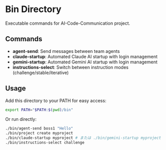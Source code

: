 # Bin Directory

Executable commands for AI-Code-Communication project.

## Commands

- **agent-send**: Send messages between team agents
- **claude-startup**: Automated Claude AI startup with login management
- **gemini-startup**: Automated Gemini AI startup with login management
- **instructions-select**: Switch between instruction modes (challenge/stable/iterative)

## Usage

Add this directory to your PATH for easy access:

```bash
export PATH="$PATH:$(pwd)/bin"
```

Or run directly:

```bash
./bin/agent-send boss1 "Hello"
./bin/project create myproject
./bin/claude-startup myproject # または ./bin/gemini-startup myproject
./bin/instructions-select challenge
```